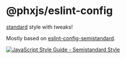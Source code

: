 # @phxjs/eslint-config

[standard](https://standardjs.com/) style with tweaks!

Mostly based on [eslint-config-semistandard](https://github.com/standard/eslint-config-semistandard).

[![JavaScript Style Guide - Semistandard Style](https://raw.githubusercontent.com/standard/semistandard/master/badge.svg)](https://github.com/standard/semistandard)

